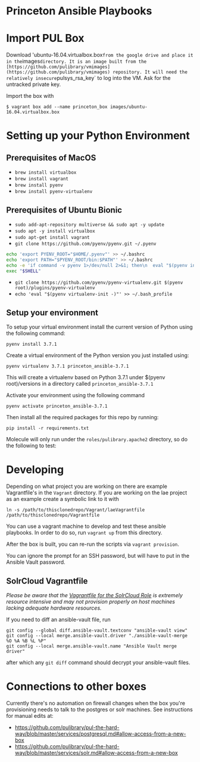 Princeton Ansible Playbooks
===========================

# Import PUL Box

Download 'ubuntu-16.04.virtualbox.box` from the google drive and place it in the `images` directory. It is an image built from the [https://github.com/pulibrary/vmimages](https://github.com/pulibrary/vmimages) repository. It will need the relatively insecure `pulsys_rsa_key` to log into the VM. Ask for the untracked private key.

Import the box with

```
$ vagrant box add --name princeton_box images/ubuntu-16.04.virtualbox.box
```

# Setting up your Python Environment

## Prerequisites of MacOS

 * `brew install virtualbox`
 * `brew install vagrant`
 * `brew install pyenv`
 * `brew install pyenv-virtualenv`

## Prerequisites of Ubuntu Bionic

 * `sudo add-apt-repository multiverse && sudo apt -y update`
 * `sudo apt -y install virtualbox`
 * `sudo apt-get install vagrant`
 * `git clone https://github.com/pyenv/pyenv.git ~/.pyenv`
```bash
echo 'export PYENV_ROOT="$HOME/.pyenv"' >> ~/.bashrc
echo 'export PATH="$PYENV_ROOT/bin:$PATH"' >> ~/.bashrc
echo -e 'if command -v pyenv 1>/dev/null 2>&1; then\n  eval "$(pyenv init -)"\nfi' >> ~/.bashrc
exec "$SHELL"
```
 * `git clone https://github.com/pyenv/pyenv-virtualenv.git $(pyenv
   root)/plugins/pyenv-virtualenv`
 * `echo 'eval "$(pyenv virtualenv-init -)"' >> ~/.bash_profile`


## Setup your environment

To setup your virtual environment install the current version of Python using
the following command:

`pyenv install 3.7.1`

Create a virtual environment of the Python version you just installed using:

`pyenv virtualenv 3.7.1 princeton_ansible-3.7.1`

This will create a virtualenv based on Python 3.7.1 under $(pyenv root)/versions
in a directory called `princeton_ansible-3.7.1`

Activate your environment using the following command

`pyenv activate princeton_ansible-3.7.1`

Then install all the required packages for this repo by running:

`pip install -r requirements.txt`

Molecule will only run under the `roles/pulibrary.apache2` directory, so do the
following to test:


# Developing

Depending on what project you are working on there are example Vagrantfile's in
the `Vagrant` directory. If you are working on the lae project as an example
create a symbolic link to it with

```
ln -s /path/to/thisclonedrepo/Vagrant/laeVagrantfile
/path/to/thisclonedrepo/Vagrantfile
```

You can use a vagrant machine to develop and test these ansible playbooks. In
order to do so, run `vagrant up` from this directory.

After the box is built, you can re-run the scripts via `vagrant provision`.

You can ignore the prompt for an SSH password, but will have to put in the
Ansible Vault password.

## SolrCloud Vagrantfile
*Please be aware that the [Vagrantfile for the SolrCloud Role](Vagrant/solrcloudVagrantfile)
is extremely resource intensive and may not provision properly on host machines
lacking adequate hardware resources.*

If you need to diff an ansible-vault file, run
```
git config --global diff.ansible-vault.textconv "ansible-vault view"
git config --local merge.ansible-vault.driver "./ansible-vault-merge %O %A %B %L %P"
git config --local merge.ansible-vault.name "Ansible Vault merge driver"
```
after which any `git diff` command should decrypt your ansible-vault files.

# Connections to other boxes

Currently there's no automation on firewall changes when the box you're provisioning needs to talk to the postgres or solr machines. See instructions for manual edits at:

* https://github.com/pulibrary/pul-the-hard-way/blob/master/services/postgresql.md#allow-access-from-a-new-box
* https://github.com/pulibrary/pul-the-hard-way/blob/master/services/solr.md#allow-access-from-a-new-box

